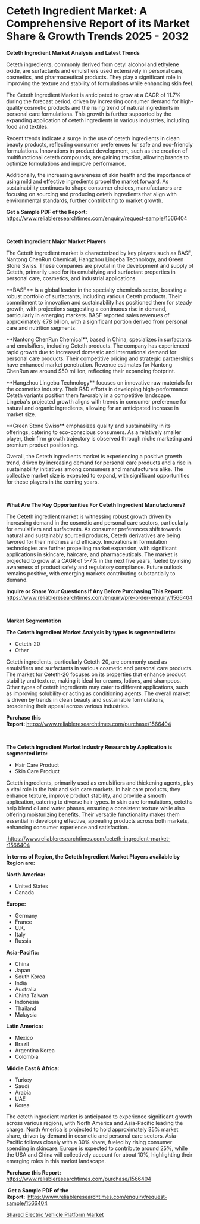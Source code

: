 <p><h1>Ceteth Ingredient Market: A Comprehensive Report of its Market Share & Growth Trends 2025 - 2032</h1></p><p><strong>Ceteth Ingredient Market Analysis and Latest Trends</strong></p>
<p><p>Ceteth ingredients, commonly derived from cetyl alcohol and ethylene oxide, are surfactants and emulsifiers used extensively in personal care, cosmetics, and pharmaceutical products. They play a significant role in improving the texture and stability of formulations while enhancing skin feel.</p><p>The Ceteth Ingredient Market is anticipated to grow at a CAGR of 11.7% during the forecast period, driven by increasing consumer demand for high-quality cosmetic products and the rising trend of natural ingredients in personal care formulations. This growth is further supported by the expanding application of ceteth ingredients in various industries, including food and textiles.</p><p>Recent trends indicate a surge in the use of ceteth ingredients in clean beauty products, reflecting consumer preferences for safe and eco-friendly formulations. Innovations in product development, such as the creation of multifunctional ceteth compounds, are gaining traction, allowing brands to optimize formulations and improve performance. </p><p>Additionally, the increasing awareness of skin health and the importance of using mild and effective ingredients propel the market forward. As sustainability continues to shape consumer choices, manufacturers are focusing on sourcing and producing ceteth ingredients that align with environmental standards, further contributing to market growth.</p></p>
<p><strong>Get a Sample PDF of the Report:&nbsp;</strong> <a href="https://www.reliableresearchtimes.com/enquiry/request-sample/1566404?utm_campaign=2989&utm_medium=2&utm_source=Github&utm_content=ia&utm_term=22032025&utm_id=ceteth-ingredient">https://www.reliableresearchtimes.com/enquiry/request-sample/1566404</a></p>
<p>&nbsp;</p>
<p><strong>Ceteth Ingredient Major Market Players</strong></p>
<p><p>The Ceteth ingredient market is characterized by key players such as BASF, Nantong ChenRun Chemical, Hangzhou Lingeba Technology, and Green Stone Swiss. These companies are pivotal in the development and supply of Ceteth, primarily used for its emulsifying and surfactant properties in personal care, cosmetics, and industrial applications.</p><p>**BASF** is a global leader in the specialty chemicals sector, boasting a robust portfolio of surfactants, including various Ceteth products. Their commitment to innovation and sustainability has positioned them for steady growth, with projections suggesting a continuous rise in demand, particularly in emerging markets. BASF reported sales revenues of approximately €78 billion, with a significant portion derived from personal care and nutrition segments.</p><p>**Nantong ChenRun Chemical**, based in China, specializes in surfactants and emulsifiers, including Ceteth products. The company has experienced rapid growth due to increased domestic and international demand for personal care products. Their competitive pricing and strategic partnerships have enhanced market penetration. Revenue estimates for Nantong ChenRun are around $50 million, reflecting their expanding footprint.</p><p>**Hangzhou Lingeba Technology** focuses on innovative raw materials for the cosmetics industry. Their R&D efforts in developing high-performance Ceteth variants position them favorably in a competitive landscape. Lingeba's projected growth aligns with trends in consumer preference for natural and organic ingredients, allowing for an anticipated increase in market size.</p><p>**Green Stone Swiss** emphasizes quality and sustainability in its offerings, catering to eco-conscious consumers. As a relatively smaller player, their firm growth trajectory is observed through niche marketing and premium product positioning.</p><p>Overall, the Ceteth ingredients market is experiencing a positive growth trend, driven by increasing demand for personal care products and a rise in sustainability initiatives among consumers and manufacturers alike. The collective market size is expected to expand, with significant opportunities for these players in the coming years.</p></p>
<p>&nbsp;</p>
<p><strong>What Are The Key Opportunities For Ceteth Ingredient Manufacturers?</strong></p>
<p><p>The Ceteth ingredient market is witnessing robust growth driven by increasing demand in the cosmetic and personal care sectors, particularly for emulsifiers and surfactants. As consumer preferences shift towards natural and sustainably sourced products, Ceteth derivatives are being favored for their mildness and efficacy. Innovations in formulation technologies are further propelling market expansion, with significant applications in skincare, haircare, and pharmaceuticals. The market is projected to grow at a CAGR of 5-7% in the next five years, fueled by rising awareness of product safety and regulatory compliance. Future outlook remains positive, with emerging markets contributing substantially to demand.</p></p>
<p><strong>Inquire or Share Your Questions If Any Before Purchasing This Report:</strong> <a href="https://www.reliableresearchtimes.com/enquiry/pre-order-enquiry/1566404?utm_campaign=2989&utm_medium=2&utm_source=Github&utm_content=ia&utm_term=22032025&utm_id=ceteth-ingredient">https://www.reliableresearchtimes.com/enquiry/pre-order-enquiry/1566404</a></p>
<p>&nbsp;</p>
<p><strong>Market Segmentation</strong></p>
<p><strong>The Ceteth Ingredient Market Analysis by types is segmented into:</strong></p>
<p><ul><li>Ceteth-20</li><li>Other</li></ul></p>
<p><p>Ceteth ingredients, particularly Ceteth-20, are commonly used as emulsifiers and surfactants in various cosmetic and personal care products. The market for Ceteth-20 focuses on its properties that enhance product stability and texture, making it ideal for creams, lotions, and shampoos. Other types of ceteth ingredients may cater to different applications, such as improving solubility or acting as conditioning agents. The overall market is driven by trends in clean beauty and sustainable formulations, broadening their appeal across various industries.</p></p>
<p><strong>Purchase this Report:&nbsp;</strong><a href="https://www.reliableresearchtimes.com/purchase/1566404?utm_campaign=2989&utm_medium=2&utm_source=Github&utm_content=ia&utm_term=22032025&utm_id=ceteth-ingredient">https://www.reliableresearchtimes.com/purchase/1566404</a></p>
<p>&nbsp;</p>
<p><strong>The Ceteth Ingredient Market Industry Research by Application is segmented into:</strong></p>
<p><ul><li>Hair Care Product</li><li>Skin Care Product</li></ul></p>
<p><p>Ceteth ingredients, primarily used as emulsifiers and thickening agents, play a vital role in the hair and skin care markets. In hair care products, they enhance texture, improve product stability, and provide a smooth application, catering to diverse hair types. In skin care formulations, ceteths help blend oil and water phases, ensuring a consistent texture while also offering moisturizing benefits. Their versatile functionality makes them essential in developing effective, appealing products across both markets, enhancing consumer experience and satisfaction.</p></p>
<p><a href="https://www.reliableresearchtimes.com/ceteth-ingredient-market-r1566404?utm_campaign=2989&utm_medium=2&utm_source=Github&utm_content=ia&utm_term=22032025&utm_id=ceteth-ingredient">&nbsp;https://www.reliableresearchtimes.com/ceteth-ingredient-market-r1566404</a></p>
<p><strong>In terms of Region, the Ceteth Ingredient Market Players available by Region are:</strong></p>
<p>
    <p> <strong> North America: </strong>
        <ul>
            <li>United States</li>
            <li>Canada</li>
        </ul>
        </p> 
    <p> <strong> Europe: </strong>
        <ul>
            <li>Germany</li>
            <li>France</li>
            <li>U.K.</li>
            <li>Italy</li>
            <li>Russia</li>
        </ul>
        </p> 
    <p> <strong> Asia-Pacific: </strong>
        <ul>
            <li>China</li>
            <li>Japan</li>
            <li>South Korea</li>
            <li>India</li>
            <li>Australia</li>
            <li>China Taiwan</li>
            <li>Indonesia</li>
            <li>Thailand</li>
            <li>Malaysia</li>
        </ul>
        </p> 
    <p> <strong> Latin America: </strong>
        <ul>
            <li>Mexico</li>
            <li>Brazil</li>
            <li>Argentina Korea</li>
            <li>Colombia</li>
        </ul>
        </p> 
    <p> <strong> Middle East & Africa: </strong>
        <ul>
            <li>Turkey</li>
            <li>Saudi</li>
            <li>Arabia</li>
            <li>UAE</li>
            <li>Korea</li>
        </ul>
    </p>
    </p>
<p><p>The ceteth ingredient market is anticipated to experience significant growth across various regions, with North America and Asia-Pacific leading the charge. North America is projected to hold approximately 35% market share, driven by demand in cosmetic and personal care sectors. Asia-Pacific follows closely with a 30% share, fueled by rising consumer spending in skincare. Europe is expected to contribute around 25%, while the USA and China will collectively account for about 10%, highlighting their emerging roles in this market landscape.</p></p>
<p><strong>Purchase this Report: </strong><a href="https://www.reliableresearchtimes.com/purchase/1566404?utm_campaign=2989&utm_medium=2&utm_source=Github&utm_content=ia&utm_term=22032025&utm_id=ceteth-ingredient">https://www.reliableresearchtimes.com/purchase/1566404</a></p>
<p>&nbsp;<strong>Get a Sample PDF of the Report:&nbsp;&nbsp;</strong><a href="https://www.reliableresearchtimes.com/enquiry/request-sample/1566404?utm_campaign=2989&utm_medium=2&utm_source=Github&utm_content=ia&utm_term=22032025&utm_id=ceteth-ingredient">https://www.reliableresearchtimes.com/enquiry/request-sample/1566404</a></p>
<p><strong></strong></p>
<p><p><a href="https://github.com/beroxiluwaya/Market-Research-Report-List-1/blob/main/shared-electric-vehicle-platform-market.md?utm_campaign=2989&utm_medium=2&utm_source=Github&utm_content=ia&utm_term=22032025&utm_id=ceteth-ingredient">Shared Electric Vehicle Platform Market</a></p></p>